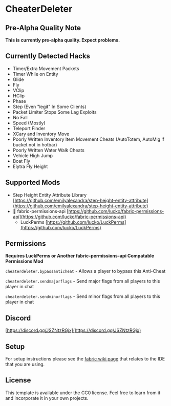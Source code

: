 # CheaterDeleter

## Pre-Alpha Quality Note

**This is currently pre-alpha quality. Expect problems.**

## Currently Detected Hacks

* Timer/Extra Movement Packets
* Timer While on Entity
* Glide
* Fly
* VClip
* HClip
* Phase
* Step (Even "legit" In Some Clients)
* Packet Limiter Stops Some Lag Exploits
* No Fall
* Speed (Mostly)
* Teleport Finder
* XCary and Inventory Move
* Poorly Written Inventory Item Movement Cheats (AutoTotem, AutoMlg if bucket not in hotbar)
* Poorly Written Water Walk Cheats
* Vehicle High Jump
* Boat Fly
* Elytra Fly Height

## Supported Mods

* Step Height Entity Attribute Library [https://github.com/emilyalexandra/step-height-entity-attribute](https://github.com/emilyalexandra/step-height-entity-attribute)
* :key: fabric-permissions-api [https://github.com/lucko/fabric-permissions-api](https://github.com/lucko/fabric-permissions-api)
    * LuckPerms [https://github.com/lucko/LuckPerms](https://github.com/lucko/LuckPerms)

## Permissions

**Requires LuckPerms or Another fabric-permissions-api Compatable Permissions Mod**

`cheaterdeleter.bypassanticheat` - Allows a player to bypass this Anti-Cheat

`cheaterdeleter.sendmajorflags` - Send major flags from all players to this player in chat

`cheaterdeleter.sendminorflags` - Send minor flags from all players to this player in chat

## Discord

[https://discord.gg/JSZNtzRGjx](https://discord.gg/JSZNtzRGjx)

## Setup

For setup instructions please see the [fabric wiki page](https://fabricmc.net/wiki/tutorial:setup) that relates to the IDE that you are using.

## License

This template is available under the CC0 license. Feel free to learn from it and incorporate it in your own projects.
